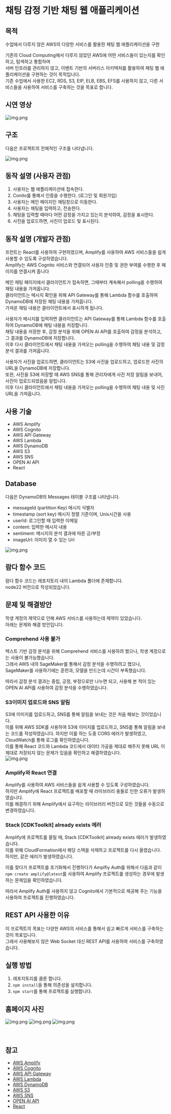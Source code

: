 # 채팅 감정 기반 채팅 웹 애플리케이션
## 목적
수업에서 다루지 않은 AWS의 다양한 서비스를 활용한 채팅 웹 애플리케이션을 구현 <br>

기존의 Cloud Computing에서 다루지 않았던 AWS에 어떤 서비스들이 있는지를 확인하고, 탐색하고 통합하며 <br>
서버 인프라를 관리하지 않고, 이벤트 기반의 서버리스 아키텍처를 활용하여 채팅 웹 애플리케이션을 구현하는 것이 목적입니다. <br>
기존 수업에서 사용한 EC2, RDS, S3, EIP, ELB, EBS, EFS를 사용하지 않고, 다른 서비스들을 사용하여 서비스를 구축하는 것을 목표로 합니다.

## 시연 영상
![img.png](resources/vedio.gif)

## 구조
다음은 프로젝트의 전체적인 구조를 나타냅니다.
<br>

![img.png](resources/architecture.png)

## 동작 설명 (사용자 관점)
1. 사용자는 웹 애플리케이션에 접속한다.
2. Conito를 통해서 인증을 수행한다. (로그인 및 회원가입)
3. 사용자는 메인 페이지인 채팅창으로 이동한다.
4. 사용자는 채팅을 입력하고, 전송한다.
5. 채팅을 입력할 때마다 어떤 감정을 가지고 있는지 분석하여, 감정을 표시한다.
6. 사진을 업로드하면, 사진이 업로드 및 표시된다.

## 동작 설명 (개발자 관점)
프런트는 React를 사용하여 구현하였으며, Amplify를 사용하여 AWS 서비스들을 쉽게 사용할 수 있도록 구성하였습니다. <br>
Amplify는 AWS Cognito 서비스와 연결되어 사용자 인증 및 권한 부여를 수행한 후 페이지를 연결시켜 줍니다 <br>

메인 채팅 페이지에서 클라이언트가 접속하면, 그때부터 계속해서 polling을 수행하여 채팅 내용을 가져옵니다. <br>
클라이언트는 메시지 확인을 위해 API Gateway를 통해 Lambda 함수를 호출하여 DynamoDB에 저장된 채팅 내용을 가져옵니다. <br>
가져온 채팅 내용은 클라이언트에서 표시하게 됩니다. <br>

사용자가 메시지를 입력하면 클라이언트는 API Gateway를 통해 Lambda 함수를 호출하여 DynamoDB에 채팅 내용을 저장합니다. <br>
채팅 내용을 저장한 후, 감정 분석을 위해 OPEN AI API를 호출하여 감정을 분석하고, 그 결과를 DynamoDB에 저장합니다. <br>
이후 다시 클라이언트에서 채팅 내용을 가져오는 polling을 수행하여 채팅 내용 및 감정 분석 결과를 가져옵니다.

사용자가 사진을 업로드하면, 클라이언트는 S3에 사진을 업로드하고, 업로드한 사진의 URL을 DynamoDB에 저장합니다. <br>
또한, 사진을 S3에 저장할 때 AWS SNS를 통해 관리자에게 사진 저장 알림을 보내어, 사진이 업로드되었음을 알립니다. <br>
이후 다시 클라이언트에서 채팅 내용을 가져오는 polling을 수행하여 채팅 내용 및 사진 URL을 가져옵니다.

## 사용 기술
- AWS Amplify
- AWS Cognito
- AWS API Gateway
- AWS Lambda
- AWS DynamoDB
- AWS S3
- AWS SNS
- OPEN AI API
- React

## Database
다음은 DynamoDB의 Messages 테이블 구조를 나타냅니다.

- messageId (partition Key) 메시지 식별자
- timestamp (sort key) 메시지 정렬 기준이며, Unix시간을 사용
- userId: 로그인할 때 입력한 이메일
- content: 입력한 메시지 내용
- sentiment: 메시지의 분석 결과에 따른 긍/부정
- imageUrl: 이미지 열 수 있는 Url

![img.png](resources/database.png)

## 람다 함수 코드
람다 함수 코드는 레포지토리 내의 Lambda 폴더에 존재합니다. <br>
node22 버전으로 작성되었습니다.

## 문제 및 해결방안
학생 계정의 제약으로 인해 AWS 서비스를 사용하는데 제약이 있었습니다. <br>
아래는 문제와 해결 방안입니다.

### Comprehend 사용 불가
텍스트 기반 감정 분석을 위해 Comprehend 서비스를 사용하려 했으나, 학생 계정으로는 사용이 불가능했습니다. <br>
그래서 AWS 내의 SageMaker를 통해서 감정 분석을 수행하려고 했으나, SageMaker를 사용하기에는 훈련과, 모델을 만드는데 시간이 부족했습니다. <br>

따라서 감정 분석 결과는 중립, 긍정, 부정으로만 나누면 되고,
사용해 본 적이 있는 OPEN AI API를 사용하여 감정 분석을 수행하였습니다.

### S3이미지 업로드와 SNS 알림
S3에 이미지를 업로드하고, SNS를 통해 알림을 보내는 것은 처음 해보는 것이었습니다. <br>
이를 위해 AWS SDK를 사용하여 S3에 이미지를 업로드하고, SNS를 통해 알림을 보내는 코드를 작성하였습니다.
하지만 이를 하는 도중 CORS 에러가 발생하였고, CloudWatch를 통해 로그를 확인하였습니다. <br>
이를 통해 React 코드와 Lambda 코드에서 데이터 가공을 제대로 해주지 못해 URL 이 제대로 저장되지 않는 문제가 있음을 확인하고 해결하였습니다. <br>
![img.png](resources/uploadedImage.png)

### Amplify와 React 연결
Amplify를 사용하여 AWS 서비스들을 쉽게 사용할 수 있도록 구성하였습니다. <br>
하지만 Amplify에 React 프로젝트를 배포할 때 라이브러리 충돌로 인한 오류가 발생하였습니다. <br>
이를 해결하기 위해 Amplify에서 요구하는 라이브러리 버전으로 모든 것들을 수동으로 변경하였습니다.

### Stack [CDKToolkit] already exists 에러
Amplify에 프로젝트를 올릴 때, Stack [CDKToolkit] already exists 에러가 발생하였습니다. <br>
이를 위해 CloudFormation에서 해당 스택을 삭제하고 프로젝트를 다시 올렸습니다.
하지만, 같은 에러가 발생하였습니다.

이를 찾다가 프로젝트를 초기화해서 진행하다가 Amplfiy Auth를 위해서 다음과 같이 `npm create amplify@latest`를 사용하여 Amplify 프로젝트를 생성하는 경우에 발생하는 문제임을 확인하였습니다. <br>

따라서 Amplify Auth를 사용하지 않고 Cognito에서 기본적으로 제공해 주는 기능을 사용하여 프로젝트를 진행하였습니다.

## REST API 사용한 이유
이 프로젝트의 목표는 다양한 AWS의 서비스를 통해서 쉽고 빠르게 서비스를 구축하는 것이 목표입니다. <br>
그래서 사용해보지 않은 Web Socket 대신 REST API를 사용하여 서비스를 구축하였습니다.

## 실행 방법
1. 레포지토리를 클론 합니다.
2. `npm install`을 통해 의존성을 설치합니다.
3. `npm start`를 통해 프로젝트를 실행합니다.

## 홈페이지 사진
![img.png](resources/mainPage.png)
![img.png](resources/loginPage.png)
![img.png](resources/chattingPage.png)
<br>
<br>
<br>

## 참고
- [AWS Amplify](https://aws.amazon.com/ko/amplify/)
- [AWS Cognito](https://aws.amazon.com/ko/cognito/)
- [AWS API Gateway](https://aws.amazon.com/ko/api-gateway/)
- [AWS Lambda](https://aws.amazon.com/ko/lambda/)
- [AWS DynamoDB](https://aws.amazon.com/ko/dynamodb/)
- [AWS S3](https://aws.amazon.com/ko/s3/)
- [AWS SNS](https://aws.amazon.com/ko/sns/)
- [OPEN AI API](https://www.openai.com/)
- [React](https://ko.reactjs.org/)
